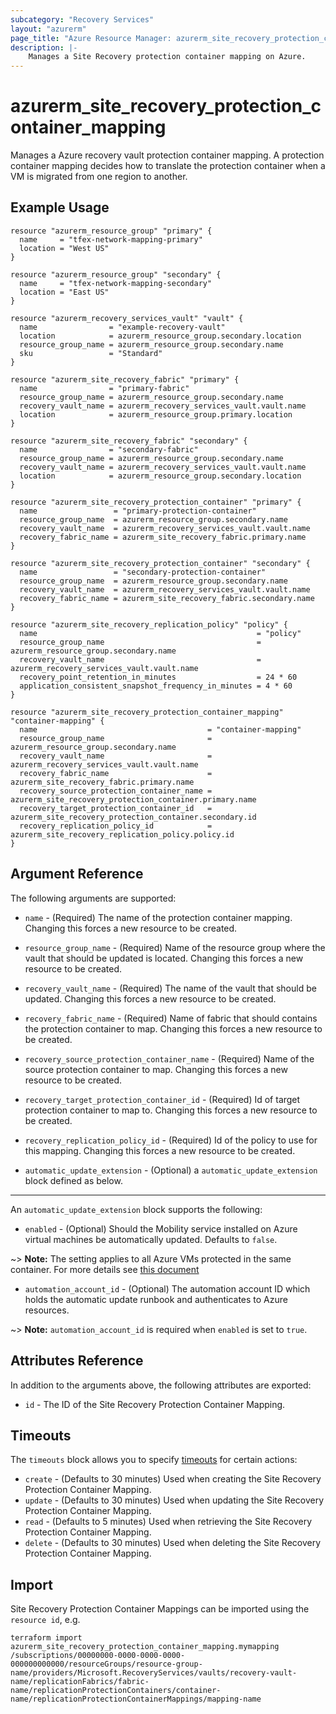 ```yaml
---
subcategory: "Recovery Services"
layout: "azurerm"
page_title: "Azure Resource Manager: azurerm_site_recovery_protection_container_mapping"
description: |-
    Manages a Site Recovery protection container mapping on Azure.
---
```


# azurerm_site_recovery_protection_container_mapping

Manages a Azure recovery vault protection container mapping. A protection container mapping decides how to translate the protection container when a VM is migrated from one region to another.

## Example Usage

```hcl
resource "azurerm_resource_group" "primary" {
  name     = "tfex-network-mapping-primary"
  location = "West US"
}

resource "azurerm_resource_group" "secondary" {
  name     = "tfex-network-mapping-secondary"
  location = "East US"
}

resource "azurerm_recovery_services_vault" "vault" {
  name                = "example-recovery-vault"
  location            = azurerm_resource_group.secondary.location
  resource_group_name = azurerm_resource_group.secondary.name
  sku                 = "Standard"
}

resource "azurerm_site_recovery_fabric" "primary" {
  name                = "primary-fabric"
  resource_group_name = azurerm_resource_group.secondary.name
  recovery_vault_name = azurerm_recovery_services_vault.vault.name
  location            = azurerm_resource_group.primary.location
}

resource "azurerm_site_recovery_fabric" "secondary" {
  name                = "secondary-fabric"
  resource_group_name = azurerm_resource_group.secondary.name
  recovery_vault_name = azurerm_recovery_services_vault.vault.name
  location            = azurerm_resource_group.secondary.location
}

resource "azurerm_site_recovery_protection_container" "primary" {
  name                 = "primary-protection-container"
  resource_group_name  = azurerm_resource_group.secondary.name
  recovery_vault_name  = azurerm_recovery_services_vault.vault.name
  recovery_fabric_name = azurerm_site_recovery_fabric.primary.name
}

resource "azurerm_site_recovery_protection_container" "secondary" {
  name                 = "secondary-protection-container"
  resource_group_name  = azurerm_resource_group.secondary.name
  recovery_vault_name  = azurerm_recovery_services_vault.vault.name
  recovery_fabric_name = azurerm_site_recovery_fabric.secondary.name
}

resource "azurerm_site_recovery_replication_policy" "policy" {
  name                                                 = "policy"
  resource_group_name                                  = azurerm_resource_group.secondary.name
  recovery_vault_name                                  = azurerm_recovery_services_vault.vault.name
  recovery_point_retention_in_minutes                  = 24 * 60
  application_consistent_snapshot_frequency_in_minutes = 4 * 60
}

resource "azurerm_site_recovery_protection_container_mapping" "container-mapping" {
  name                                      = "container-mapping"
  resource_group_name                       = azurerm_resource_group.secondary.name
  recovery_vault_name                       = azurerm_recovery_services_vault.vault.name
  recovery_fabric_name                      = azurerm_site_recovery_fabric.primary.name
  recovery_source_protection_container_name = azurerm_site_recovery_protection_container.primary.name
  recovery_target_protection_container_id   = azurerm_site_recovery_protection_container.secondary.id
  recovery_replication_policy_id            = azurerm_site_recovery_replication_policy.policy.id
}
```

## Argument Reference

The following arguments are supported:

* `name` - (Required) The name of the protection container mapping. Changing this forces a new resource to be created.

* `resource_group_name` - (Required) Name of the resource group where the vault that should be updated is located. Changing this forces a new resource to be created.

* `recovery_vault_name` - (Required) The name of the vault that should be updated. Changing this forces a new resource to be created.

* `recovery_fabric_name` - (Required) Name of fabric that should contains the protection container to map. Changing this forces a new resource to be created.

* `recovery_source_protection_container_name` - (Required) Name of the source protection container to map. Changing this forces a new resource to be created.

* `recovery_target_protection_container_id` - (Required) Id of target protection container to map to. Changing this forces a new resource to be created.

* `recovery_replication_policy_id` - (Required) Id of the policy to use for this mapping. Changing this forces a new resource to be created.

* `automatic_update_extension` - (Optional) a `automatic_update_extension` block defined as below.

---

An `automatic_update_extension` block supports the following:

* `enabled` - (Optional) Should the Mobility service installed on Azure virtual machines be automatically updated. Defaults to `false`.

~> **Note:** The setting applies to all Azure VMs protected in the same container. For more details see [this document](https://learn.microsoft.com/en-us/azure/site-recovery/azure-to-azure-autoupdate#enable-automatic-updates)

* `automation_account_id` - (Optional) The automation account ID which holds the automatic update runbook and authenticates to Azure resources.

~> **Note:** `automation_account_id` is required when `enabled` is set to `true`.

## Attributes Reference

In addition to the arguments above, the following attributes are exported:

* `id` - The ID of the Site Recovery Protection Container Mapping.

## Timeouts

The `timeouts` block allows you to specify [timeouts](https://www.terraform.io/language/resources/syntax#operation-timeouts) for certain actions:

* `create` - (Defaults to 30 minutes) Used when creating the Site Recovery Protection Container Mapping.
* `update` - (Defaults to 30 minutes) Used when updating the Site Recovery Protection Container Mapping.
* `read` - (Defaults to 5 minutes) Used when retrieving the Site Recovery Protection Container Mapping.
* `delete` - (Defaults to 30 minutes) Used when deleting the Site Recovery Protection Container Mapping.

## Import

Site Recovery Protection Container Mappings can be imported using the `resource id`, e.g.

```shell
terraform import azurerm_site_recovery_protection_container_mapping.mymapping /subscriptions/00000000-0000-0000-0000-000000000000/resourceGroups/resource-group-name/providers/Microsoft.RecoveryServices/vaults/recovery-vault-name/replicationFabrics/fabric-name/replicationProtectionContainers/container-name/replicationProtectionContainerMappings/mapping-name
```
